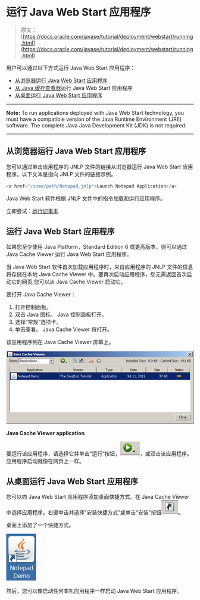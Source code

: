 # 运行 Java Web Start 应用程序

> 原文： [https://docs.oracle.com/javase/tutorial/deployment/webstart/running.html](https://docs.oracle.com/javase/tutorial/deployment/webstart/running.html)

用户可以通过以下方式运行 Java Web Start 应用程序：

*   [从浏览器运行 Java Web Start 应用程序](#web)
*   [从 Java 缓存查看器](#cache)运行 Java Web Start 应用程序
*   [从桌面运行 Java Web Start 应用程序](#desktop)

* * *

**Note:** To run applications deployed with Java Web Start technology, you must have a compatible version of the Java Runtime Environment (JRE) software. The complete Java Java Development Kit (JDK) is not required.

* * *

## 从浏览器运行 Java Web Start 应用程序

您可以通过单击应用程序的 JNLP 文件的链接从浏览器运行 Java Web Start 应用程序。以下文本是指向 JNLP 文件的链接示例。

```java
<a href="/some/path/Notepad.jnlp">Launch Notepad Application</a>

```

Java Web Start 软件根据 JNLP 文件中的指令加载和运行应用程序。

立即尝试：[运行记事本](https://docs.oracle.com/javase/tutorialJWS/samples/deployment/NotepadJWSProject/Notepad.jnlp)

## 运行 Java Web Start 应用程序

如果您至少使用 Java Platform，Standard Edition 6 或更高版本，则可以通过 Java Cache Viewer 运行 Java Web Start 应用程序。

当 Java Web Start 软件首次加载应用程序时，来自应用程序的 JNLP 文件的信息将存储在本地 Java Cache Viewer 中。要再次启动应用程序，您无需返回首次启动它的网页;您可以从 Java Cache Viewer 启动它。

要打开 Java Cache Viewer：

1.  打开控制面板。
2.  双击 Java 图标。 Java 控制面板打开。
3.  选择“常规”选项卡。
4.  单击查看。 Java Cache Viewer 将打开。

该应用程序列在 Java Cache Viewer 屏幕上。

![A screen shot of the Java Cache Viewer application](img/e98cc6d9db23df1fc6b4d1d76146bb08.jpg)

**Java Cache Viewer application**



要运行该应用程序，请选择它并单击“运行”按钮，![The Run button](img/188a622272ff2e880730fc3177480146.jpg)，或双击该应用程序。应用程序启动就像在网页上一样。 

## 从桌面运行 Java Web Start 应用程序

您可以向 Java Web Start 应用程序添加桌面快捷方式。在 Java Cache Viewer 中选择应用程序。右键单击并选择“安装快捷方式”或单击“安装”按钮![The Install button](img/3228ba88df031ec25ac55c1338c70aff.jpg)。

桌面上添加了一个快捷方式。

![](img/a8151bcce4f3de157ddfd893b3c871aa.jpg)

然后，您可以像启动任何本机应用程序一样启动 Java Web Start 应用程序。